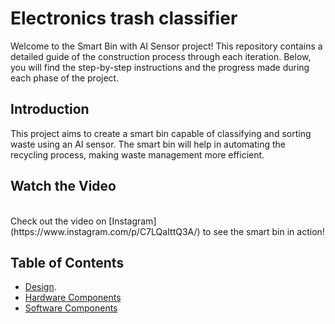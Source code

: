 # Electronics trash classifier
Welcome to the Smart Bin with AI Sensor project! 
This repository contains a detailed guide of the construction process through each iteration. Below, you will find the step-by-step instructions and the progress made during each phase of the project.

## Introduction
This project aims to create a smart bin capable of classifying and sorting waste using an AI sensor. The smart bin will help in automating the recycling process, making waste management more efficient.
<br>
## Watch the Video
<br>
Check out the video on [Instagram](https://www.instagram.com/p/C7LQaIttQ3A/) to see the smart bin in action!

## Table of Contents
- [Design](./Design).
- [Hardware Components](./Hardware)
- [Software Components](./Software)

